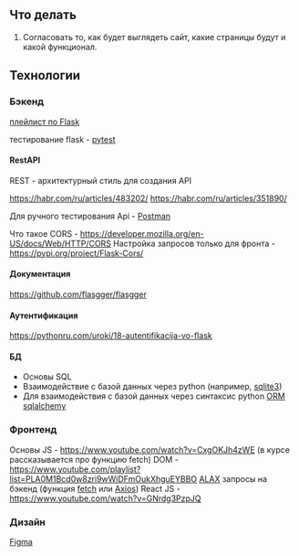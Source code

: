 ## Что делать
1. Согласовать то, как будет выглядеть сайт, какие страницы будут и какой функционал.

## Технологии
### Бэкенд

[плейлист по Flask](https://www.youtube.com/playlist?list=PLA0M1Bcd0w8yrxtwgqBvT6OM4HkOU3xYn)

тестирование flask - [pytest](https://flask.palletsprojects.com/en/stable/testing/)
#### RestAPI

REST - архитектурный стиль для создания API

https://habr.com/ru/articles/483202/
https://habr.com/ru/articles/351890/

Для ручного тестирования Api - [Postman](https://www.postman.com/)

Что такое CORS - https://developer.mozilla.org/en-US/docs/Web/HTTP/CORS
Настройка запросов только для фронта - https://pypi.org/project/Flask-Cors/


#### Документация

https://github.com/flasgger/flasgger


#### Аутентификация

https://pythonru.com/uroki/18-autentifikacija-vo-flask


#### БД

- Основы SQL
- Взаимодействие с базой данных через python (например, [sqlite3](https://docs.python.org/3/library/sqlite3.html))
- Для взаимодействия с базой данных через синтаксис python [ORM sqlalchemy](https://docs.sqlalchemy.org/en/20/)


### Фронтенд

Основы JS - https://www.youtube.com/watch?v=CxgOKJh4zWE (в курсе рассказывается про функцию fetch)
DOM - https://www.youtube.com/playlist?list=PLA0M1Bcd0w8zri9wWiDFmOukXhguEYBBO
[ALAX](https://developer.mozilla.org/en-US/docs/Glossary/AJAX) запросы на бэкенд (функция [fetch](https://developer.mozilla.org/en-US/docs/Web/API/Fetch_API/Using_Fetch) или [Axios](https://axios-http.com/ru/docs/intro))
React JS - https://www.youtube.com/watch?v=GNrdg3PzpJQ


### Дизайн

[Figma]([https://www.figma.com/](https://vk.com/away.php?to=https%3A%2F%2Fwww.figma.com%2F&utf=1))
